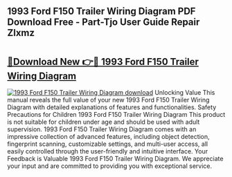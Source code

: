 ## 1993 Ford F150 Trailer Wiring Diagram PDF Download Free - Part-Tjo User Guide Repair Zlxmz

# <h2><a href="http://dfifq4.blite.top/?on=1993+Ford+F150+Trailer+Wiring+Diagram">🔗Download New 👉🔴 1993 Ford F150 Trailer Wiring Diagram</a></h2>

[![1993 Ford F150 Trailer Wiring Diagram download](https://i.imgur.com/lujVjoI.png)](http://dfifq4.blite.top/?on=1993+Ford+F150+Trailer+Wiring+Diagram)
Unlocking Value This manual reveals the full value of your new 1993 Ford F150 Trailer Wiring Diagram with detailed explanations of features and functionalities. Safety Precautions for Children 1993 Ford F150 Trailer Wiring Diagram This product is not suitable for children under age and should be used with adult supervision. 1993 Ford F150 Trailer Wiring Diagram comes with an impressive collection of advanced features, including object detection, fingerprint scanning, customizable settings, and multi-user access, all easily controlled through the user-friendly and intuitive interface. Your Feedback is Valuable 1993 Ford F150 Trailer Wiring Diagram. We appreciate your input and are committed to providing you with exceptional service.
